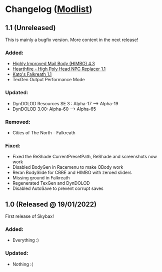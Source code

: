 # Changelog ([Modlist](https://modwat.ch/u/Skybax/modlist))

## 1.1 (Unreleased)

This is mainly a bugfix version. More content in the next release!

### Added:
- [Highly Improved Mail Body (HIMBO) 4.3](https://www.nexusmods.com/skyrimspecialedition/mods/46311)
- [Hearthfire - High Poly Head NPC Replacer 1.1](https://www.nexusmods.com/skyrimspecialedition/mods/46656)
- [Kato's Falkreath 1.1](https://www.nexusmods.com/skyrimspecialedition/mods/7509)
- TexGen Output Performance Mode

### Updated:
- DynDOLOD Resources SE 3 : Alpha-17 --&gt; Alpha-19
- DynDOLOD 3.00: Alpha-60 --&gt; Alpha-65

### Removed:
- Cities of The North - Falkreath

### Fixed:
- Fixed the ReShade CurrentPresetPath, ReShade and screenshots now work
- Disabled BodyGen in Racemenu to make OBody work
- Reran BodySlide for CBBE and HIMBO with zeroed sliders
- Missing ground in Falkreath
- Regenerated TexGen and DynDOLOD
- Disabled AutoSave to prevent corrupt saves


## 1.0 (Released @ 19/01/2022)

First release of Skybax!

### Added:
- Everything :)

### Updated:
- Nothing :(
